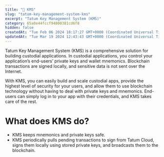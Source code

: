 ```yaml
---
title: "🔑 KMS"
slug: "tatum-key-management-system-kms"
excerpt: "Tatum Key Management System (KMS)"
category: 65a8e44fccf94800381cd6f8
hidden: false
createdAt: "Tue Feb 06 2024 18:17:27 GMT+0000 (Coordinated Universal Time)"
updatedAt: "Tue Mar 19 2024 12:43:43 GMT+0000 (Coordinated Universal Time)"
---
```

Tatum Key Management System (KMS) is a comprehensive solution for building custodial applications. In custodial applications, you control your application’s end-users’ private keys and wallet mnemonics. Blockchain transactions are signed locally, and sensitive data is not sent over the Internet.

With KMS, you can easily build and scale custodial apps, provide the highest level of security for your users, and allow them to use blockchain technology without having to deal with private keys and mnemonics. End-users can simply log in to your app with their credentials, and KMS takes care of the rest.

# What does KMS do?

- KMS keeps mnemonics and private keys safe.
- KMS periodically pulls pending transactions to sign from Tatum Cloud, signs them locally using stored private keys, and broadcasts them to the blockchain.
